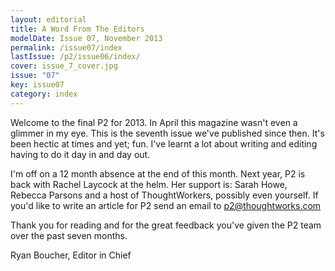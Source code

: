 ```yaml
---
layout: editorial
title: A Word From The Editors
modelDate: Issue 07, November 2013
permalink: /issue07/index
lastIssue: /p2/issue06/index/
cover: issue_7_cover.jpg
issue: "07"
key: issue07
category: index
---
```

Welcome to the final P2 for 2013. In April this magazine wasn't even a glimmer in my eye. This is the seventh issue we've published since then. It's been hectic at times and yet; fun. I've learnt a lot about writing and editing having to do it day in and day out. 

I'm off on a 12 month absence at the end of this month. Next year, P2 is back with Rachel Laycock at the helm. Her support is: Sarah Howe, Rebecca Parsons and a host of ThoughtWorkers, possibly even yourself. If you'd like to write an article for P2 send an email to p2@thoughtworks.com

Thank you for reading and for the great feedback you've given the P2 team over the past seven months. 


Ryan Boucher, Editor in Chief